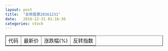 ```yaml
---
layout: post
title:  "反转股票20161231"
date:   2016-12-31 01:16:36
categories: stock
---
```


<script type="text/javascript">
var stockList = []
</script>

<table border="1">
 <tr>
 <td>代码</td>
  <td>最新价</td>
  <td>涨跌幅(%)</td>
 <td>反转指数</td>
</tr>
</table>
